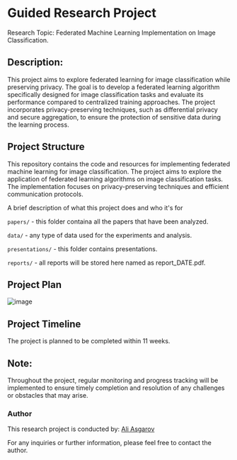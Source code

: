 ﻿# Guided Research Project 
 
Research Topic: Federated Machine Learning Implementation on Image Classification.

## Description:
This project aims to explore federated learning for image classification while preserving privacy. The goal is to develop a federated learning algorithm specifically designed for image classification tasks and evaluate its performance compared to centralized training approaches. The project incorporates privacy-preserving techniques, such as differential privacy and secure aggregation, to ensure the protection of sensitive data during the learning process.


## Project Structure
This repository contains the code and resources for implementing federated machine learning for image classification. The project aims to explore the application of federated learning algorithms on image classification tasks. The implementation focuses on privacy-preserving techniques and efficient communication protocols.

A brief description of what this project does and who it's for

`papers/` - this folder containa all the papers that have been analyzed.

`data/` - any type of data used for the experiments and analysis.

`presentations/` - this folder contains presentations.

`reports/` - all reports will be stored here named as report_DATE.pdf.

## Project Plan

![image](https://github.com/ADA-GWU/guidedresearchproject-aliasgerovs/assets/49990436/a3dc799a-ee91-4756-9aa1-93ae8550d132)


## Project Timeline
The project is planned to be completed within 11 weeks.

## Note:
Throughout the project, regular monitoring and progress tracking will be implemented to ensure timely completion and resolution of any challenges or obstacles that may arise.

### Author
This research project is conducted by:
[Ali Asgarov](mailto:ali.asgarov@gwmail.gwu.edu)

For any inquiries or further information, please feel free to contact the author.

 
